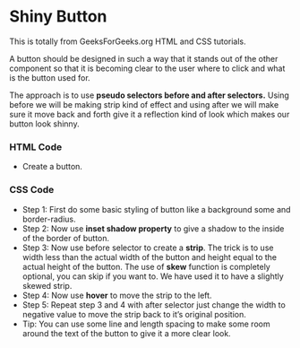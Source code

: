 # Shiny Button

This is totally from GeeksForGeeks.org HTML and CSS tutorials.
<br />

A button should be designed in such a way that it stands out of the other component so that it is becoming clear to the user where to click and what is the button used for.
<br />

The approach is to use **pseudo selectors before and after selectors.** Using before we will be making strip kind of effect and using after we will make sure it move back and forth give it a reflection kind of look which makes our button look shinny.
<br />

### HTML Code

- Create a button.

### CSS Code

- Step 1: First do some basic styling of button like a background some and border-radius.
- Step 2: Now use **inset shadow property** to give a shadow to the inside of the border of button.
- Step 3: Now use before selector to create a **strip**. The trick is to use width less than the actual width of the button and height equal to the actual height of the button. The use of **skew** function is completely optional, you can skip if you want to. We have used it to have a slightly skewed strip.
- Step 4: Now use **hover** to move the strip to the left.
- Step 5: Repeat step 3 and 4 with after selector just change the width to negative value to move the strip back to it’s original position.
- Tip: You can use some line and length spacing to make some room around the text of the button to give it a more clear look.
